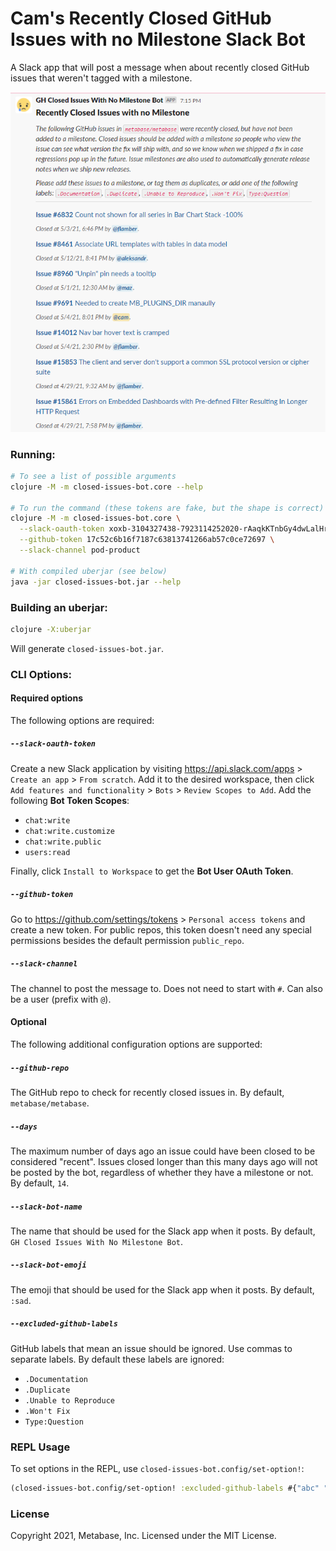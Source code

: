 # Cam's Recently Closed GitHub Issues with no Milestone Slack Bot

A Slack app that will post a message when about recently closed GitHub issues that weren't tagged with a milestone.

![Screenshot](docs/screenshot.png)

### Running:

```sh
# To see a list of possible arguments
clojure -M -m closed-issues-bot.core --help

# To run the command (these tokens are fake, but the shape is correct)
clojure -M -m closed-issues-bot.core \
  --slack-oauth-token xoxb-3104327438-7923114252020-rAaqkKTnbGy4dwLalHridEiu \
  --github-token 17c52c6b16f7187c63813741266ab57c0ce72697 \
  --slack-channel pod-product

# With compiled uberjar (see below)
java -jar closed-issues-bot.jar --help
```

### Building an uberjar:

```sh
clojure -X:uberjar
```

Will generate `closed-issues-bot.jar`.

### CLI Options:

#### Required options

The following options are required:

##### `--slack-oauth-token`

Create a new Slack application by visiting https://api.slack.com/apps > `Create an app` > `From scratch`. Add it to
the desired workspace, then click `Add features and functionality` > `Bots` > `Review Scopes to Add`. Add the
following **Bot Token Scopes**:

- `chat:write`
- `chat:write.customize`
- `chat:write.public`
- `users:read`

Finally, click `Install to Workspace` to get the **Bot User OAuth Token**.

##### `--github-token`

Go to https://github.com/settings/tokens > `Personal access tokens` and create a new token. For public repos, this token doesn't need
any special permissions besides the default permission `public_repo`.

##### `--slack-channel`

The channel to post the message to. Does not need to start with `#`. Can also be a user (prefix with `@`).

#### Optional

The following additional configuration options are supported:

##### `--github-repo`

The GitHub repo to check for recently closed issues in. By default, `metabase/metabase`.

##### `--days`

The maximum number of days ago an issue could have been closed to be considered "recent". Issues closed longer than
this many days ago will not be posted by the bot, regardless of whether they have a milestone or not. By default, `14`.

##### `--slack-bot-name`

The name that should be used for the Slack app when it posts. By default, `GH Closed Issues With No Milestone Bot`.

##### `--slack-bot-emoji`

The emoji that should be used for the Slack app when it posts. By default, `:sad`.

##### `--excluded-github-labels`

GitHub labels that mean an issue should be ignored. Use commas to separate labels. By default these labels are ignored:

- `.Documentation`
- `.Duplicate`
- `.Unable to Reproduce`
- `.Won't Fix`
- `Type:Question`

### REPL Usage

To set options in the REPL, use `closed-issues-bot.config/set-option!`:

```clj
(closed-issues-bot.config/set-option! :excluded-github-labels #{"abc" "def"})
```

### License

Copyright 2021, Metabase, Inc. Licensed under the MIT License.
